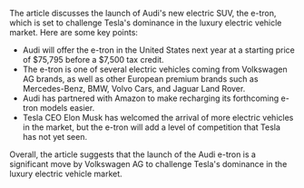 The article discusses the launch of Audi's new electric SUV, the e-tron, which is set to challenge Tesla's dominance in the luxury electric vehicle market. Here are some key points:

* Audi will offer the e-tron in the United States next year at a starting price of $75,795 before a $7,500 tax credit.
* The e-tron is one of several electric vehicles coming from Volkswagen AG brands, as well as other European premium brands such as Mercedes-Benz, BMW, Volvo Cars, and Jaguar Land Rover.
* Audi has partnered with Amazon to make recharging its forthcoming e-tron models easier.
* Tesla CEO Elon Musk has welcomed the arrival of more electric vehicles in the market, but the e-tron will add a level of competition that Tesla has not yet seen.

Overall, the article suggests that the launch of the Audi e-tron is a significant move by Volkswagen AG to challenge Tesla's dominance in the luxury electric vehicle market.